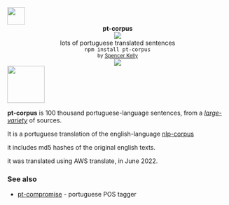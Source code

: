 <img height="40px" src="https://user-images.githubusercontent.com/399657/68221862-17ceb980-ffb8-11e9-87d4-7b30b6488f16.png"/>

<div align="center">
  <div><b>pt-corpus</b></div>
  <img src="https://user-images.githubusercontent.com/399657/68222691-6597f180-ffb9-11e9-8a32-a7f38aa8bded.png"/>
  <div>lots of portuguese translated sentences</div>
  <div><code>npm install pt-corpus</code></div>
  <div align="center">
    <sub>
      by
      <a href="https://spencermounta.in/">Spencer Kelly</a>
    </sub>
  </div>
</div>

<div align="center">
  <div>
    <a href="https://npmjs.org/package/pt-corpus">
      <img src="https://img.shields.io/npm/v/pt-corpus.svg?style=flat-square" />
    </a>
  </div>
</div>

<!-- spacer -->
<img height="85px" src="https://user-images.githubusercontent.com/399657/68221862-17ceb980-ffb8-11e9-87d4-7b30b6488f16.png"/>

**pt-corpus** is 100 thousand portuguese-language sentences, from a *[large-variety](https://github.com/nlp-compromise/nlp-corpus/#contents)* of sources.

It is a portuguese translation of the english-language [nlp-corpus](https://github.com/nlp-compromise/nlp-corpus/)

it includes md5 hashes of the original english texts.

it was translated using AWS translate, in June 2022.


### See also
* [pt-compromise](http://github.com/nlp-compromise/pt-compromise) - portuguese POS tagger 